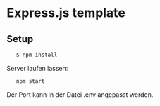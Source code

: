 # Express.js template

## Setup

```bash
   $ npm install
```

Server laufen lassen:

```bash
   npm start
```

Der Port kann in der Datei .env angepasst werden.